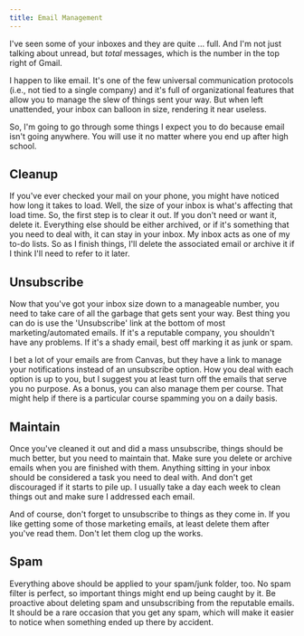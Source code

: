 ```yaml
---
title: Email Management
---
```


I've seen some of your inboxes and they are quite … full. And I'm not just talking about unread, but *total* messages, which is the number in the top right of Gmail.

I happen to like email. It's one of the few universal communication protocols (i.e., not tied to a single company) and it's full of organizational features that allow you to manage the slew of things sent your way. But when left unattended, your inbox can balloon in size, rendering it near useless.

So, I'm going to go through some things I expect you to do because email isn't going anywhere. You will use it no matter where you end up after high school.

## Cleanup

If you've ever checked your mail on your phone, you might have noticed how long it takes to load. Well, the size of your inbox is what's affecting that load time. So, the first step is to clear it out. If you don't need or want it, delete it. Everything else should be either archived, or if it's something that you need to deal with, it can stay in your inbox. My inbox acts as one of my to-do lists. So as I finish things, I'll delete the associated email or archive it if I think I'll need to refer to it later.

## Unsubscribe

Now that you've got your inbox size down to a manageable number, you need to take care of all the garbage that gets sent your way. Best thing you can do is use the 'Unsubscribe' link at the bottom of most marketing/automated emails. If it's a reputable company, you shouldn't have any problems. If it's a shady email, best off marking it as junk or spam.

I bet a lot of your emails are from Canvas, but they have a link to manage your notifications instead of an unsubscribe option. How you deal with each option is up to you, but I suggest you at least turn off the emails that serve you no purpose. As a bonus, you can also manage them per course. That might help if there is a particular course spamming you on a daily basis.

## Maintain

Once you've cleaned it out and did a mass unsubscribe, things should be much better, but you need to maintain that. Make sure you delete or archive emails when you are finished with them. Anything sitting in your inbox should be considered a task you need to deal with. And don't get discouraged if it starts to pile up. I usually take a day each week to clean things out and make sure I addressed each email.

And of course, don't forget to unsubscribe to things as they come in. If you like getting some of those marketing emails, at least delete them after you've read them. Don't let them clog up the works.

## Spam

Everything above should be applied to your spam/junk folder, too. No spam filter is perfect, so important things might end up being caught by it. Be proactive about deleting spam and unsubscribing from the reputable emails. It should be a rare occasion that you get any spam, which will make it easier to notice when something ended up there by accident.
